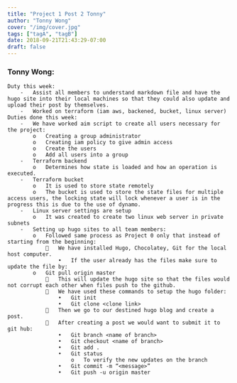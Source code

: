 ```yaml
---
title: "Project 1 Post 2 Tonny"
author: "Tonny Wong"
cover: "/img/cover.jpg"
tags: ["tagA", "tagB"]
date: 2018-09-21T21:43:29-07:00
draft: false
---
```

<h3> Tonny Wong: </h3>

	Duty this week:
		-	Assist all members to understand markdown file and have the hugo site into their local machines so that they could also update and upload their post by themselves.
		-	Worked on terraform (iam aws, backened, bucket, linux server)
	Duties done this week:
		-	We have worked aim script to create all users necessary for the project:
			o	Creating a group administrator
			o	Creating iam policy to give admin access
			o	Create the users
			o	Add all users into a group 
		-	Terraform backend
			o	Determines how state is loaded and how an operation is executed. 
		-	Terraform bucket 
			o	It is used to store state remotely 
			o	The bucket is used to store the state files for multiple access users, the locking state will lock whenever a user is in the progress this is due to the use of dynamo.
		-	Linux server settings are setup 
			o	It was created to create two linux web server in private subnets
		-	Setting up hugo sites to all team members:
			o	Followed same process as Project 0 only that instead of starting from the beginning:
					We have installed Hugo, Chocolatey, Git for the local host computer.
					•	If the user already has the files make sure to update the file by:
			o	Git pull origin master
					This will update the hugo site so that the files would not corrupt each other when files push to the github.
					We have used these commands to setup the hugo folder:
					•	Git init
					•	Git clone <clone link>
					Then we go to our destined hugo blog and create a post.
					After creating a post we would want to submit it to git hub:
					•	Git branch <name of branch>
					•	Git checkout <name of branch>
					•	Git add . 
					•	Git status
						o	To verify the new updates on the branch
					•	Git commit -m “<message>”
					•	Git push -u origin master
